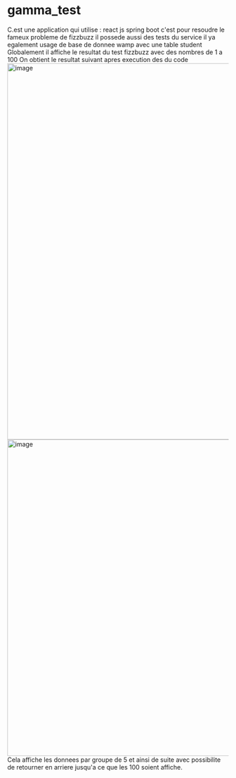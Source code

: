 # gamma_test
C.est une application qui utilise :
react js 
spring boot
c'est pour resoudre le fameux probleme de fizzbuzz
il possede aussi des tests du service 
il ya egalement usage de base de donnee wamp avec une table student
Globalement il affiche le resultat du test fizzbuzz avec des nombres de 1 a 100
On obtient le resultat suivant apres execution des du code 
<img width="855" alt="image" src="https://github.com/Nafissan/gamma_test/assets/101016522/71327848-33dc-4c59-b629-4f58081b78d0">
<img width="719" alt="image" src="https://github.com/Nafissan/gamma_test/assets/101016522/854f0c42-6e70-4cf1-a664-2eba0c592cdc">
Cela affiche les donnees par groupe de 5 et ainsi de suite avec possibilite de retourner en arriere jusqu'a ce que les 100 soient affiche.
